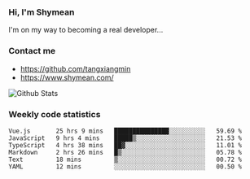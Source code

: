### Hi, I'm Shymean

I'm on my way to becoming a real developer...

### Contact me

- <https://github.com/tangxiangmin>
- <https://www.shymean.com/>

![Github Stats](https://github-readme-stats.vercel.app/api?username=tangxiangmin&show_icons=true&theme=dark)


###  Weekly code statistics

<!--START_SECTION:waka-->

```text
Vue.js       25 hrs 9 mins   ███████████████░░░░░░░░░░   59.69 %
JavaScript   9 hrs 4 mins    █████▒░░░░░░░░░░░░░░░░░░░   21.53 %
TypeScript   4 hrs 38 mins   ██▓░░░░░░░░░░░░░░░░░░░░░░   11.01 %
Markdown     2 hrs 26 mins   █▒░░░░░░░░░░░░░░░░░░░░░░░   05.78 %
Text         18 mins         ▒░░░░░░░░░░░░░░░░░░░░░░░░   00.72 %
YAML         12 mins         ░░░░░░░░░░░░░░░░░░░░░░░░░   00.50 %
```

<!--END_SECTION:waka-->